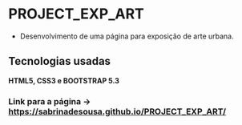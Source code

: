 # PROJECT_EXP_ART

* Desenvolvimento de uma página para exposição de arte urbana.  

## Tecnologias usadas  
**HTML5, CSS3 e BOOTSTRAP 5.3**

### Link para a página -> https://sabrinadesousa.github.io/PROJECT_EXP_ART/
